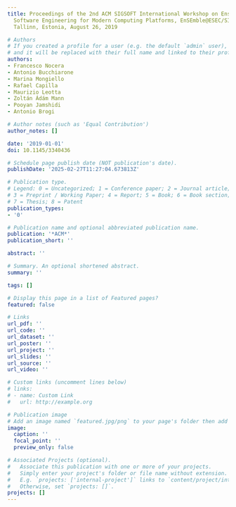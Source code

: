 ```yaml
---
title: Proceedings of the 2nd ACM SIGSOFT International Workshop on Ensemble-Based
  Software Engineering for Modern Computing Platforms, EnSEmble@ESEC/SIGSOFT FSE 2019,
  Tallinn, Estonia, August 26, 2019

# Authors
# If you created a profile for a user (e.g. the default `admin` user), write the username (folder name) here
# and it will be replaced with their full name and linked to their profile.
authors:
- Francesco Nocera
- Antonio Bucchiarone
- Marina Mongiello
- Rafael Capilla
- Maurizio Leotta
- Zoltán Ádám Mann
- Pooyan Jamshidi
- Antonio Brogi

# Author notes (such as 'Equal Contribution')
author_notes: []

date: '2019-01-01'
doi: 10.1145/3340436

# Schedule page publish date (NOT publication's date).
publishDate: '2025-02-27T11:27:04.673813Z'

# Publication type.
# Legend: 0 = Uncategorized; 1 = Conference paper; 2 = Journal article;
# 3 = Preprint / Working Paper; 4 = Report; 5 = Book; 6 = Book section;
# 7 = Thesis; 8 = Patent
publication_types:
- '0'

# Publication name and optional abbreviated publication name.
publication: '*ACM*'
publication_short: ''

abstract: ''

# Summary. An optional shortened abstract.
summary: ''

tags: []

# Display this page in a list of Featured pages?
featured: false

# Links
url_pdf: ''
url_code: ''
url_dataset: ''
url_poster: ''
url_project: ''
url_slides: ''
url_source: ''
url_video: ''

# Custom links (uncomment lines below)
# links:
# - name: Custom Link
#   url: http://example.org

# Publication image
# Add an image named `featured.jpg/png` to your page's folder then add a caption below.
image:
  caption: ''
  focal_point: ''
  preview_only: false

# Associated Projects (optional).
#   Associate this publication with one or more of your projects.
#   Simply enter your project's folder or file name without extension.
#   E.g. `projects: ['internal-project']` links to `content/project/internal-project/index.md`.
#   Otherwise, set `projects: []`.
projects: []
---
```


<!-- Add the **full text** or **supplementary notes** for the publication here using Markdown formatting. -->
